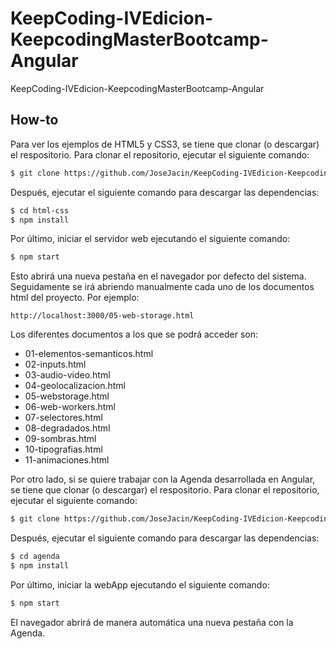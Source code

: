 # KeepCoding-IVEdicion-KeepcodingMasterBootcamp-Angular
KeepCoding-IVEdicion-KeepcodingMasterBootcamp-Angular

## How-to
Para ver los ejemplos de HTML5 y CSS3, se tiene que clonar (o descargar) el respositorio. Para clonar el repositorio, ejecutar el siguiente comando:
```bash
$ git clone https://github.com/JoseJacin/KeepCoding-IVEdicion-KeepcodingMasterBootcamp-Angular.git
```

Después, ejecutar el siguiente comando para descargar las dependencias:
```bash
$ cd html-css
$ npm install
```

Por último, iniciar el servidor web ejecutando el siguiente comando:
```bash
$ npm start
```

Esto abrirá una nueva pestaña en el navegador por defecto del sistema. Seguidamente se irá abriendo manualmente cada uno de los documentos html del proyecto. Por ejemplo:
```
http://localhost:3000/05-web-storage.html
```
Los diferentes documentos a los que se podrá acceder son:
* 01-elementos-semanticos.html
* 02-inputs.html
* 03-audio-video.html
* 04-geolocalizacion.html
* 05-webstorage.html  
* 06-web-workers.html
* 07-selectores.html
* 08-degradados.html
* 09-sombras.html
* 10-tipografias.html
* 11-animaciones.html
  
  
Por otro lado, si se quiere trabajar con la Agenda desarrollada en Angular, se tiene que clonar (o descargar) el respositorio. Para clonar el repositorio, ejecutar el siguiente comando:
```bash
$ git clone https://github.com/JoseJacin/KeepCoding-IVEdicion-KeepcodingMasterBootcamp-Angular.git
```

Después, ejecutar el siguiente comando para descargar las dependencias:
```bash
$ cd agenda
$ npm install
```

Por último, iniciar la webApp ejecutando el siguiente comando:
```bash
$ npm start
```

El navegador abrirá de manera automática una nueva pestaña con la Agenda.
